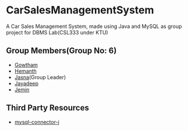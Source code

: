 # CarSalesManagementSystem

A Car Sales Management System, made using Java and MySQL as group project for DBMS Lab(CSL333 under KTU)

## Group Members(Group No: 6)

* [Gowtham](https://example.com/)
* [Hemanth](https://github.com/Hemanth3303)
* [Jasna](https://example.com/)(Group Leader)
* [Jayadeep](https://example.com/)
* [Jemin](https://example.com/)

## Third Party Resources

* [mysql-connector-j](https://mvnrepository.com/artifact/com.mysql/mysql-connector-j)